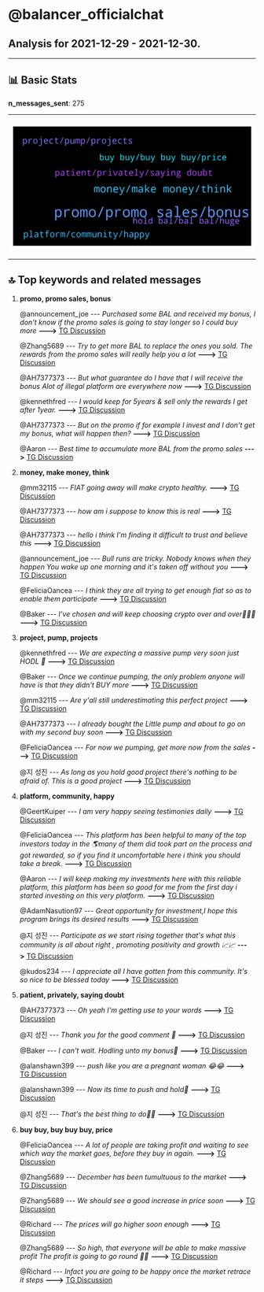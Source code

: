 # **@balancer_officialchat**
 ## Analysis for **2021-12-29** - **2021-12-30**.

---

## 📊 **Basic Stats**

**n_messages_sent**: 275

---
![wordcloud](balancer_officialchat_1Days_wordcloud.png)

---


## 🔝 **Top keywords and related messages**

1. **promo, promo sales, bonus**

    @announcement_joe --- *Purchased some BAL and received my bonus, I don't know if the promo sales is going to stay longer so I could buy more* **--->** [TG Discussion](https://t.me/balancer_officialchat/15852)

    @Zhang5689 --- *Try to get more BAL to replace the ones you sold. The rewards from the promo sales will really help you a lot* **--->** [TG Discussion](https://t.me/balancer_officialchat/15934)

    @AH7377373 --- *But what guarantee do I have that I will receive the bonus  Alot of illegal platform are everywhere now* **--->** [TG Discussion](https://t.me/balancer_officialchat/15767)

    @kennethfred --- *I would keep for 5years & sell only the rewards I get after 1year.* **--->** [TG Discussion](https://t.me/balancer_officialchat/16025)

    @AH7377373 --- *But on the promo if for example I invest and I don't get my bonus, what will happen then?* **--->** [TG Discussion](https://t.me/balancer_officialchat/15805)

    @Aaron --- *Best time to accumulate more BAL from the promo sales* **--->** [TG Discussion](https://t.me/balancer_officialchat/15887)

2. **money, make money, think**

    @mm32115 --- *FIAT going away will make crypto healthy.* **--->** [TG Discussion](https://t.me/balancer_officialchat/15899)

    @AH7377373 --- *how am i suppose to know this is real* **--->** [TG Discussion](https://t.me/balancer_officialchat/15772)

    @AH7377373 --- *hello i think I'm finding it difficult to trust and believe this* **--->** [TG Discussion](https://t.me/balancer_officialchat/15775)

    @announcement_joe --- *Bull runs are tricky. Nobody knows when they happen  You wake up one morning and it's taken off without  you* **--->** [TG Discussion](https://t.me/balancer_officialchat/15998)

    @FeliciaOancea --- *I think they are all trying to get enough fiat so as to enable them participate* **--->** [TG Discussion](https://t.me/balancer_officialchat/15822)

    @Baker --- *I've chosen and will keep choosing crypto over and over🚀🚀🤑* **--->** [TG Discussion](https://t.me/balancer_officialchat/15658)

3. **project, pump, projects**

    @kennethfred --- *We are expecting a massive pump very soon just HODL 🙏* **--->** [TG Discussion](https://t.me/balancer_officialchat/15749)

    @Baker --- *Once we continue pumping, the only problem anyone will have is that they didn't BUY more* **--->** [TG Discussion](https://t.me/balancer_officialchat/16036)

    @mm32115 --- *Are y'all still underestimating this perfect project* **--->** [TG Discussion](https://t.me/balancer_officialchat/15909)

    @AH7377373 --- *I already bought the Little pump and about to go on with my second buy soon* **--->** [TG Discussion](https://t.me/balancer_officialchat/15686)

    @FeliciaOancea --- *For now we pumping, get more now from the sales* **--->** [TG Discussion](https://t.me/balancer_officialchat/15688)

    @지 성진 --- *As long as you hold good project  there's nothing to be afraid of.  This is a good project* **--->** [TG Discussion](https://t.me/balancer_officialchat/15698)

4. **platform, community, happy**

    @GeertKuiper --- *I am very happy seeing testimonies daily* **--->** [TG Discussion](https://t.me/balancer_officialchat/15640)

    @FeliciaOancea --- *This platform has been helpful to many of the top investors today in the 🌎many of them did took part on the process and got rewarded, so if you find it uncomfortable here i think you should take a break.* **--->** [TG Discussion](https://t.me/balancer_officialchat/15779)

    @Aaron --- *I will keep making my investments here with this reliable platform, this platform has been so good for me from the first day i started investing on this very platform.* **--->** [TG Discussion](https://t.me/balancer_officialchat/16009)

    @AdamNasution97 --- *Great opportunity for investment,I hope this program brings its desired results* **--->** [TG Discussion](https://t.me/balancer_officialchat/15647)

    @지 성진 --- *Participate as we start rising together that's what this community is all about right , promoting positivity and growth 📈📈* **--->** [TG Discussion](https://t.me/balancer_officialchat/15654)

    @kudos234 --- *I appreciate all I have gotten from this community. It's so nice to be blessed today* **--->** [TG Discussion](https://t.me/balancer_officialchat/15661)

5. **patient, privately, saying doubt**

    @AH7377373 --- *Oh yeah I'm getting use to your words* **--->** [TG Discussion](https://t.me/balancer_officialchat/15778)

    @지 성진 --- *Thank you for the good comment 🤝* **--->** [TG Discussion](https://t.me/balancer_officialchat/15641)

    @Baker --- *I can't wait.  Hodling unto my bonus💪* **--->** [TG Discussion](https://t.me/balancer_officialchat/15993)

    @alanshawn399 --- *push like you are a pregnant woman 😂😂* **--->** [TG Discussion](https://t.me/balancer_officialchat/15905)

    @alanshawn399 --- *Now its time to push and hold🙌* **--->** [TG Discussion](https://t.me/balancer_officialchat/15904)

    @지 성진 --- *That's the best thing to do💯💥* **--->** [TG Discussion](https://t.me/balancer_officialchat/16032)

6. **buy buy, buy buy buy, price**

    @FeliciaOancea --- *A lot of people are taking profit and waiting to see which way the market goes, before they buy in again.* **--->** [TG Discussion](https://t.me/balancer_officialchat/15639)

    @Zhang5689 --- *December has been tumultuous to the market* **--->** [TG Discussion](https://t.me/balancer_officialchat/15972)

    @Zhang5689 --- *We should see a good increase in price soon* **--->** [TG Discussion](https://t.me/balancer_officialchat/15674)

    @Richard --- *The prices will go higher soon enough* **--->** [TG Discussion](https://t.me/balancer_officialchat/15704)

    @Zhang5689 --- *So high, that everyone will be able to make massive profit The profit is going to go round 🚀💥* **--->** [TG Discussion](https://t.me/balancer_officialchat/15709)

    @Richard --- *Infact you are going to be happy once the market retrace it steps* **--->** [TG Discussion](https://t.me/balancer_officialchat/15978)

